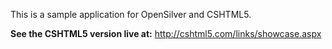 

This is a sample application for OpenSilver and CSHTML5.

**See the CSHTML5 version live at:** http://cshtml5.com/links/showcase.aspx

